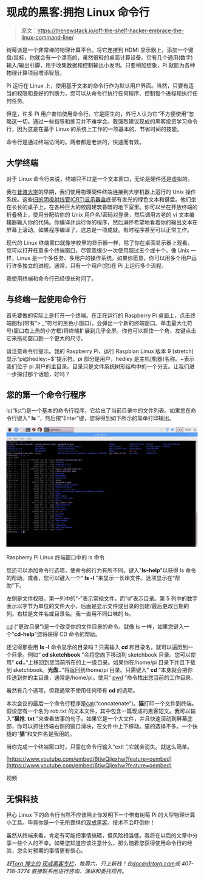 # 现成的黑客:拥抱 Linux 命令行

> 原文：<https://thenewstack.io/off-the-shelf-hacker-embrace-the-linux-command-line/>

树莓派是一个非常棒的物理计算平台。将它连接到 HDMI 显示器上，添加一个键盘/鼠标，你就会有一个漂亮的，虽然很轻的桌面计算设备。它有几个通用(数字)输入/输出引脚，用于收集数据和控制输出小发明。只要稍加想象，Pi 就能为各种物理计算项目增添智慧。

Pi 运行在 Linux 上，使用基于文本的命令行作为默认用户界面。当然，只要有适当的权限和良好的判断力，您可以从命令行执行任何程序、控制每个进程和执行任何任务。

但是，许多 Pi 用户害怕使用命令行。它是陌生的，外行人认为它“不方便使用”忽略这一切。通过一些指导和练习并不难学会。我强烈建议现成的黑客投资学习命令行，因为这是在基于 Linux 的系统上工作的一项基本的、节省时间的技能。

命令行是通过终端访问的。两者都是老派的，快速而有效。

## 大学终端

对于 Linux 命令行来说，终端只不过是一个文本窗口，无论是硬件还是虚拟的。

我在[普渡大学](https://polytechnic.purdue.edu/degrees/mechanical-engineering-technology)的早期，我们使用物理硬件终端连接到大学机器上运行的 Unix 操作系统。这些[旧的阴极射线管(CRT)显示器盒](https://en.wikipedia.org/wiki/Computer_terminal)底部有发光的绿色文本和键盘。他们坐在长长的桌子上，在各种巨大的校园建筑昏暗的地下室里。你可以坐在开放终端的折叠椅上，使用分配给你的 Unix 用户名/密码对登录，然后调用古老的 vi 文本编辑器输入你的代码。你编译并运行你的程序，然后满怀希望地看着你的输出文本在屏幕上滚动。如果程序编译了，这总是一项成就。有时程序甚至可以正常工作。

现代的 Linux 终端窗口就像学校里的显示器一样，除了你在桌面显示器上观看。您可以打开任意多个终端窗口，尽管我很少一次使用超过五个或十个。像 Unix 一样，Linux 是一个多任务、多用户的操作系统。如果你愿意，你可以用多个用户运行许多独立的进程。通常，只有一个用户(您)在 Pi 上运行多个流程。

我使用终端和命令行已经很长时间了。

## 与终端一起使用命令行

首先要做的实际上是打开一个终端。在正在运行的 Raspberry Pi 桌面上，点击终端图标(带有“> _”符号的黑色小窗口)，会弹出一个新的终端窗口。单击最大化符号(窗口右上角的小方框)将终端扩展到几乎全屏。你也可以抓住一个角，左键点击它来拖动窗口到一个更大的尺寸。

请注意命令行提示。我的 Raspberry Pi，运行 Raspbian Linux 版本 9 (stretch)显示“pi@hedley:~$”提示符。pi 部分是用户，hedley 是主机(机器)名称。~表示我们位于 pi 用户的主目录。目录只是文件系统树形结构中的一个分支。让我们进一步探讨那个话题，好吗？

## 您的第一个命令行程序

ls(“list”)是一个基本的命令行程序，它给出了当前目录中的文件列表。如果您在命令行键入“ **ls** ”，然后按“Enter”键，您将得到如下所示的简单打印输出。

![](img/468f0ad5fd5ca091ca46f479a49f7694.png)

Raspberry Pi Linux 终端窗口中的 ls 命令

您还可以添加命令行选项，使命令的行为有所不同。键入"**ls–help**"以获得 ls 命令的帮助。或者，您可以键入一个“ **ls -l** ”来显示一长串文件。选项显示在“帮助”下。

左侧是文件权限。第一列中的“-”表示常规文件，而“d”表示目录。第 5 列中的数字表示以字节为单位的文件大小，后面是显示文件或目录的创建/最后更改日期的列。右栏是文件名或目录名。我一直用不同口味的 ls。

[cd](http://man7.org/linux/man-pages/man1/cd.1p.html) (“更改目录”)是一个改变你的文件目录的命令。就像 ls 一样，如果您键入一个"**cd-help**"您将获得 CD 命令的帮助。

还记得那些用 **ls -l** 命令显示的目录吗？只需输入 **cd** 和目录名，就可以遍历到一个目录。例如“ **cd sketchbook** ”会将您向下移动到 sketchbook 目录。您可以使用" **cd..**“上移回到您当前所在的上一级目录。如果你在/home/pi 目录下并且下载到 sketchbook。**光盘..**"将返回到/home/pi 目录。只需键入“ **cd** ”本身就会把你传送到你的主目录，通常是/home/pi。使用“ [pwd](https://linux.die.net/man/1/pwd) ”命令找出您当前的工作目录。

虽然有几个选项，但我通常不使用任何带有 **cd** 的选项。

本次会议的最后一个命令行程序是[cat](http://man7.org/linux/man-pages/man1/cat.1.html)(“concatenate”)。**猫**打印一个文件到终端。假设您有一个名为 rob.txt 的文本文件，其中包含一篇现成的黑客短文。我可以输入“**猫抢. txt** ”来查看故事的句子。如果它是一个大文件，并且快速滚动到屏幕底部，你可以抓住终端右侧的窗口滑块，在文件中上下移动。猫的选择不多。一个快捷的“**猫**”和文件名是我用的。

当你完成一个终端窗口时，只需在命令行输入“exit ”,它就会消失。就这么简单。

[https://www.youtube.com/embed/6tiwQijexhw?feature=oembed](https://www.youtube.com/embed/6tiwQijexhw?feature=oembed)

视频

## 无惧科技

担心 Linux 下的命令行当然不应该阻止你发明下一个带有树莓 Pi 的大型物理计算小工具。毕竟你是一个无所畏惧的[现成黑客](https://thenewstack.io/tag/off-the-shelf-hacker/)。技术不会吓倒你！

虽然从终端来看，肯定有可能把事情搞砸，但风险相当低。我将在以后的文章中分享一些个人的不幸。如果您知道应该注意什么，那么随着您获得使用命令行的经验，您会对预期的事情更有信心。

*赶[Torq 博士的](https://twitter.com/robreilly) [现成黑客专栏](https://thenewstack.io/tag/off-the-shelf-hacker/)，每周六，只上新栈！在[doc@drtorq.com](mailto:doc@drtorq.com)或 407-718-3274 直接联系他进行咨询、演讲和委托项目。*

<svg xmlns:xlink="http://www.w3.org/1999/xlink" viewBox="0 0 68 31" version="1.1"><title>Group</title> <desc>Created with Sketch.</desc></svg>